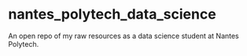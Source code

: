 # nantes_polytech_data_science
An open repo of my raw resources as a data science student at Nantes Polytech. 
